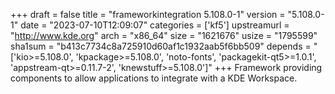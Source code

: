 +++
draft = false
title = "frameworkintegration 5.108.0-1"
version = "5.108.0-1"
date = "2023-07-10T12:09:07"
categories = ['kf5']
upstreamurl = "http://www.kde.org"
arch = "x86_64"
size = "1621676"
usize = "1795599"
sha1sum = "b413c7734c8a725910d60af1c1932aab5f6bb509"
depends = "['kio>=5.108.0', 'kpackage>=5.108.0', 'noto-fonts', 'packagekit-qt5>=1.0.1', 'appstream-qt>=0.11.7-2', 'knewstuff>=5.108.0']"
+++
Framework providing components to allow applications to integrate with a KDE Workspace.